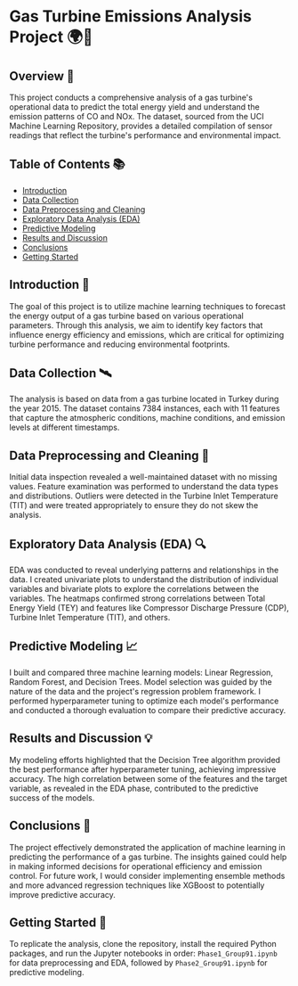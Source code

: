 # Gas Turbine Emissions Analysis Project 🌍🔬

## Overview 📄
This project conducts a comprehensive analysis of a gas turbine's operational data to predict the total energy yield and understand the emission patterns of CO and NOx. The dataset, sourced from the UCI Machine Learning Repository, provides a detailed compilation of sensor readings that reflect the turbine's performance and environmental impact.

## Table of Contents 📚
- [Introduction](#introduction)
- [Data Collection](#data-collection)
- [Data Preprocessing and Cleaning](#data-preprocessing-and-cleaning)
- [Exploratory Data Analysis (EDA)](#exploratory-data-analysis-eda)
- [Predictive Modeling](#predictive-modeling)
- [Results and Discussion](#results-and-discussion)
- [Conclusions](#conclusions)
- [Getting Started](#getting-started)


## Introduction 👋
The goal of this project is to utilize machine learning techniques to forecast the energy output of a gas turbine based on various operational parameters. Through this analysis, we aim to identify key factors that influence energy efficiency and emissions, which are critical for optimizing turbine performance and reducing environmental footprints.

## Data Collection 🛰️
The analysis is based on data from a gas turbine located in Turkey during the year 2015. The dataset contains 7384 instances, each with 11 features that capture the atmospheric conditions, machine conditions, and emission levels at different timestamps.

## Data Preprocessing and Cleaning 🧹
Initial data inspection revealed a well-maintained dataset with no missing values. Feature examination was performed to understand the data types and distributions. Outliers were detected in the Turbine Inlet Temperature (TIT) and were treated appropriately to ensure they do not skew the analysis.

## Exploratory Data Analysis (EDA) 🔍
EDA was conducted to reveal underlying patterns and relationships in the data. I created univariate plots to understand the distribution of individual variables and bivariate plots to explore the correlations between the variables. The heatmaps confirmed strong correlations between Total Energy Yield (TEY) and features like Compressor Discharge Pressure (CDP), Turbine Inlet Temperature (TIT), and others.

## Predictive Modeling 📈
I built and compared three machine learning models: Linear Regression, Random Forest, and Decision Trees. Model selection was guided by the nature of the data and the project's regression problem framework. I performed hyperparameter tuning to optimize each model's performance and conducted a thorough evaluation to compare their predictive accuracy.

## Results and Discussion 💡
My modeling efforts highlighted that the Decision Tree algorithm provided the best performance after hyperparameter tuning, achieving impressive accuracy. The high correlation between some of the features and the target variable, as revealed in the EDA phase, contributed to the predictive success of the models.

## Conclusions 🎯
The project effectively demonstrated the application of machine learning in predicting the performance of a gas turbine. The insights gained could help in making informed decisions for operational efficiency and emission control. For future work, I would consider implementing ensemble methods and more advanced regression techniques like XGBoost to potentially improve predictive accuracy.

## Getting Started 🚀
To replicate the analysis, clone the repository, install the required Python packages, and run the Jupyter notebooks in order: `Phase1_Group91.ipynb` for data preprocessing and EDA, followed by `Phase2_Group91.ipynb` for predictive modeling.




